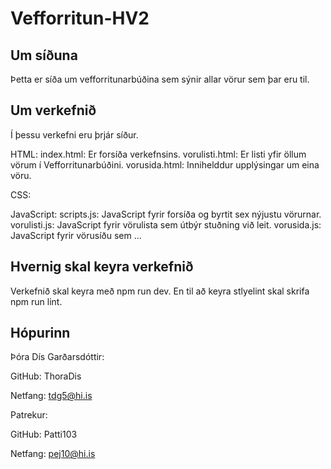 # Vefforritun-HV2

## Um síðuna
Þetta er síða um vefforritunarbúðina sem sýnir allar vörur sem þar eru til.

## Um verkefnið
Í þessu verkefni eru þrjár síður.

HTML:
index.html: Er forsíða verkefnsins.
vorulisti.html: Er listi yfir öllum vörum í Vefforritunarbúðini.
vorusida.html: Innihelddur upplýsingar um eina vöru.

CSS:


JavaScript:
scripts.js: JavaScript fyrir forsíða og byrtit sex nýjustu vörurnar.
vorulisti.js: JavaScript fyrir vörulista sem útbýr stuðning við leit.
vorusida.js: JavaScript fyrir vörusíðu sem ...

## Hvernig skal keyra verkefnið
Verkefnið skal keyra með npm run dev.
En til að keyra stlyelint skal skrifa npm run lint.


## Hópurinn
Þóra Dís Garðarsdóttir:

GitHub: ThoraDis

Netfang: tdg5@hi.is

Patrekur:

GitHub: Patti103

Netfang: pej10@hi.is
